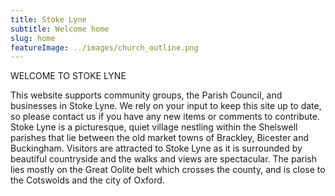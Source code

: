 ```yaml
---
title: Stoke Lyne
subtitle: Welcome home
slug: home
featureImage: ../images/church_outline.png
---
```

WELCOME TO
STOKE LYNE

This website supports community groups, the Parish Council, and businesses in Stoke Lyne. We rely on your input to keep this site up to date, so please contact us if you have any new items or comments to contribute. Stoke Lyne is a picturesque, quiet village nestling within the Shelswell parishes that lie between the old market towns of Brackley, Bicester and Buckingham. Visitors are attracted to Stoke Lyne as it is surrounded by beautiful countryside and the walks and views are spectacular. The parish lies mostly on the Great Oolite belt which crosses the county, and is close to the Cotswolds and the city of Oxford.